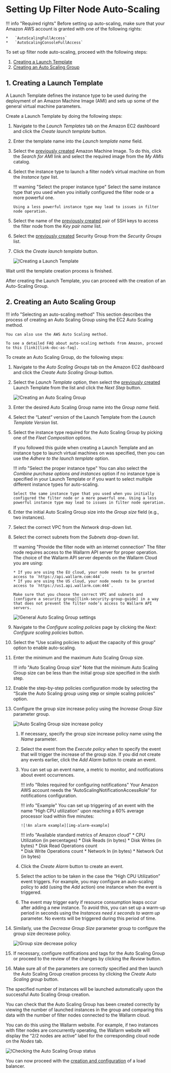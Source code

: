 [link-doc-ami-creation]:        create-image.md
[link-doc-lb-guide]:            load-balancing-guide.md

[link-ssh-keys-guide]:          ../../installation-ami-en.md#2-create-a-pair-of-ssh-keys
[link-security-group-guide]:    ../../installation-ami-en.md#3-create-a-security-group

[link-doc-as-faq]:              https://aws.amazon.com/autoscaling/faqs/

[img-create-lt-wizard]:         ../../../images/installation-ami/auto-scaling/common/autoscaling-group-guide/create-launch-template.png
[img-create-asg-wizard]:        ../../../images/installation-ami/auto-scaling/common/autoscaling-group-guide/create-asg-with-template.png
[img-asg-wizard-1]:             ../../../images/installation-ami/auto-scaling/common/autoscaling-group-guide/asg-wizard-1.png
[img-asg-increase-policy]:      ../../../images/installation-ami/auto-scaling/common/autoscaling-group-guide/group-size-increase.png
[img-asg-decrease-policy]:      ../../../images/installation-ami/auto-scaling/common/autoscaling-group-guide/group-size-decrease.png
[img-alarm-example]:            ../../../images/installation-ami/auto-scaling/common/autoscaling-group-guide/alarm-example.png
[img-check-asg-in-cloud]:       ../../../images/cloud-node-status.png

[anchor-lt]:    #1-creating-a-launch-template
[anchor-asg]:   #2-creating-an-auto-scaling-group

#   Setting Up Filter Node Auto-Scaling

!!! info "Required rights"
    Before setting up auto-scaling, make sure that your Amazon AWS account is granted with one of the following rights:
    
    *   `AutoScalingFullAccess`
    *   `AutoScalingConsoleFullAccess`

To set up filter node auto-scaling, proceed with the following steps:
1.  [Creating a Launch Template][anchor-lt]
2.  [Creating an Auto Scaling Group][anchor-asg]

##  1.  Creating a Launch Template

A Launch Template defines the instance type to be used during the deployment of an Amazon Machine Image (AMI) and sets up some of the general virtual machine parameters.

Create a Launch Template by doing the following steps:
1.  Navigate to the *Launch Templates* tab on the Amazon EC2 dashboard and click the *Create launch template* button.

2.  Enter the template name into the *Launch template name* field.

3.  Select the [previously created][link-doc-ami-creation] Amazon Machine Image. To do this, click the *Search for AMI* link and select the required image from the *My AMIs* catalog.

4.  Select the instance type to launch a filter node’s virtual machine on from the *Instance type* list.

    !!! warning "Select the proper instance type"
        Select the same instance type that you used when you initially configured the filter node or a more powerful one.
        
        Using a less powerful instance type may lead to issues in filter node operation. 

5.  Select the name of the [previously created][link-ssh-keys-guide] pair of SSH keys to access the filter node from the *Key pair name* list.

6.  Select the [previously created][link-security-group-guide] Security Group from the *Security Groups* list.

7.  Click the *Create launch template* button.

    ![!Creating a Launch Template][img-create-lt-wizard]
    
Wait until the template creation process is finished.

After creating the Launch Template, you can proceed with the creation of an Auto-Scaling Group.

##  2.  Creating an Auto Scaling Group

!!! info "Selecting an auto-scaling method"
    This section describes the process of creating an Auto Scaling Group using the EC2 Auto Scaling method. 

    You can also use the AWS Auto Scaling method. 

    To see a detailed FAQ about auto-scaling methods from Amazon, proceed to this [link][link-doc-as-faq].

To create an Auto Scaling Group, do the following steps:
1.  Navigate to the *Auto Scaling Groups* tab on the Amazon EC2 dashboard and click the *Create Auto Scaling Group* button.

2.  Select the *Launch Template* option, then select the [previously created][anchor-lt] Launch Template from the list and click the *Next Step* button. 

    ![!Creating an Auto Scaling Group][img-create-asg-wizard]
    
3.  Enter the desired Auto Scaling Group name into the *Group name* field.

4.  Select the “Latest” version of the Launch Template from the *Launch Template Version* list.

5.  Select the instance type required for the Auto Scaling Group by picking one of the *Fleet Composition* options.

    If you followed this guide when creating a Launch Template and an instance type to launch virtual machines on was specified, then you can use the *Adhere to the launch template* option.
    
    !!! info "Select the proper instance type"
        You can also select the *Combine purchase options and instances* option if no instance type is specified in your Launch Template or if you want to select multiple different instance types for auto-scaling.
        
        Select the same instance type that you used when you initially configured the filter node or a more powerful one. Using a less powerful instance type may lead to issues in filter node operation.

6.  Enter the initial Auto Scaling Group size into the *Group size* field (e.g., two instances).

7.  Select the correct VPC from the *Network* drop-down list.

8.  Select the correct subnets from the *Subnets* drop-down list.

    !!! warning "Provide the filter node with an internet connection"
        The filter node requires access to the Wallarm API server for proper operation. The choice of the Wallarm API server depends on the Wallarm Cloud you are using:
        
        * If you are using the EU cloud, your node needs to be granted access to `https://api.wallarm.com:444`.
        * If you are using the US cloud, your node needs to be granted access to `https://us1.api.wallarm.com:444`.
        
        Make sure that you choose the correct VPC and subnets and [configure a security group][link-security-group-guide] in a way that does not prevent the filter node’s access to Wallarm API servers.

    ![!General Auto Scaling Group settings][img-asg-wizard-1]
    
9.  Navigate to the *Configure scaling policies* page by clicking the *Next: Configure scaling policies* button.

10. Select the “Use scaling policies to adjust the capacity of this group” option to enable auto-scaling.

11. Enter the minimum and the maximum Auto Scaling Group size.

    !!! info "Auto Scaling Group size"
        Note that the minimum Auto Scaling Group size can be less than the initial group size specified in the sixth step.
    
12. Enable the step-by-step policies configuration mode by selecting the “Scale the Auto Scaling group using step or simple scaling policies” option.

13. Configure the group size increase policy using the *Increase Group Size* parameter group.

    ![!Auto Scaling Group size increase policy][img-asg-increase-policy]
    
    1.  If necessary, specify the group size increase policy name using the *Name* parameter.

    2.  Select the event from the *Execute policy when* to specify the event that will trigger the increase of the group size. If you did not create any events earlier, click the *Add Alarm* button to create an event.

    3.  You can set up an event name, a metric to monitor, and notifications about event occurrences.
    
        !!! info "Roles required for configuring notifications"
            Your Amazon AWS account needs the “AutoScalingNotificationAccessRole” for notifications configuration.
        
        !!! info "Example"
            You can set up triggering of an event with the name “High CPU utilization” upon reaching a 60% average processor load within five minutes:
            
            ![!An alarm example][img-alarm-example]
        
        
        
        !!! info "Available standard metrics of Amazon cloud"
            *   CPU Utilization (in percentages)
            *   Disk Reads (in bytes)
            *   Disk Writes (in bytes)
            *   Disk Read Operations count  
            *   Disk Write Operations count 
            *   Network In (in bytes) 
            *   Network Out (in bytes)

    4.  Click the *Create Alarm* button to create an event.
    
    5.  Select the action to be taken in the case the “High CPU Utilization” event triggers. For example, you may configure an auto-scaling policy to add (using the *Add* action) one instance when the event is triggered.
    
    6.  The event may trigger early if resource consumption leaps occur after adding a new instance. To avoid this, you can set up a warm-up period in seconds using the *Instances need `X` seconds to warm up* parameter. No events will be triggered during this period of time.
    
14. Similarly, use the *Decrease Group Size* parameter group to configure the group size decrease policy.

    ![!Group size decrease policy][img-asg-decrease-policy]
    
15. If necessary, configure notifications and tags for the Auto Scaling Group or proceed to the review of the changes by clicking the *Review* button.

16. Make sure all of the parameters are correctly specified and then launch the Auto Scaling Group creation process by clicking the *Create Auto Scaling group* button.

The specified number of instances will be launched automatically upon the successful Auto Scaling Group creation.

You can check that the Auto Scaling Group has been created correctly by viewing the number of launched instances in the group and comparing this data with the number of filter nodes connected to the Wallarm cloud.

You can do this using the Wallarm website. For example, if two instances with filter nodes are concurrently operating, the Wallarm website will display the “2/2 nodes are active” label for the corresponding cloud node on the *Nodes* tab.

![!Checking the Auto Scaling Group status][img-check-asg-in-cloud]

You can now proceed with the [creation and configuration][link-doc-lb-guide] of a load balancer.